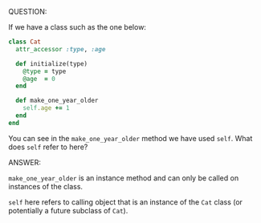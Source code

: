 QUESTION:

If we have a class such as the one below:
```ruby
class Cat
  attr_accessor :type, :age

  def initialize(type)
    @type = type
    @age  = 0
  end

  def make_one_year_older
    self.age += 1
  end
end
```
You can see in the `make_one_year_older` method we have used `self`.
What does `self` refer to here?

ANSWER:

`make_one_year_older` is an instance method and can only be called
on instances of the class.

`self` here refers to calling object that is an instance of the `Cat`
class (or potentially a future subclass of `Cat`).
